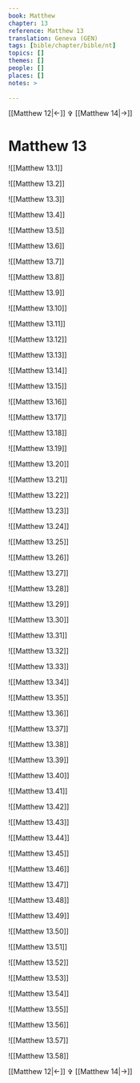 ```yaml
---
book: Matthew
chapter: 13
reference: Matthew 13
translation: Geneva (GEN)
tags: [bible/chapter/bible/nt]
topics: []
themes: []
people: []
places: []
notes: >
  
---
```


[[Matthew 12|<-]] ✞ [[Matthew 14|->]]

# Matthew 13

![[Matthew 13.1]]

![[Matthew 13.2]]

![[Matthew 13.3]]

![[Matthew 13.4]]

![[Matthew 13.5]]

![[Matthew 13.6]]

![[Matthew 13.7]]

![[Matthew 13.8]]

![[Matthew 13.9]]

![[Matthew 13.10]]

![[Matthew 13.11]]

![[Matthew 13.12]]

![[Matthew 13.13]]

![[Matthew 13.14]]

![[Matthew 13.15]]

![[Matthew 13.16]]

![[Matthew 13.17]]

![[Matthew 13.18]]

![[Matthew 13.19]]

![[Matthew 13.20]]

![[Matthew 13.21]]

![[Matthew 13.22]]

![[Matthew 13.23]]

![[Matthew 13.24]]

![[Matthew 13.25]]

![[Matthew 13.26]]

![[Matthew 13.27]]

![[Matthew 13.28]]

![[Matthew 13.29]]

![[Matthew 13.30]]

![[Matthew 13.31]]

![[Matthew 13.32]]

![[Matthew 13.33]]

![[Matthew 13.34]]

![[Matthew 13.35]]

![[Matthew 13.36]]

![[Matthew 13.37]]

![[Matthew 13.38]]

![[Matthew 13.39]]

![[Matthew 13.40]]

![[Matthew 13.41]]

![[Matthew 13.42]]

![[Matthew 13.43]]

![[Matthew 13.44]]

![[Matthew 13.45]]

![[Matthew 13.46]]

![[Matthew 13.47]]

![[Matthew 13.48]]

![[Matthew 13.49]]

![[Matthew 13.50]]

![[Matthew 13.51]]

![[Matthew 13.52]]

![[Matthew 13.53]]

![[Matthew 13.54]]

![[Matthew 13.55]]

![[Matthew 13.56]]

![[Matthew 13.57]]

![[Matthew 13.58]]

[[Matthew 12|<-]] ✞ [[Matthew 14|->]]
